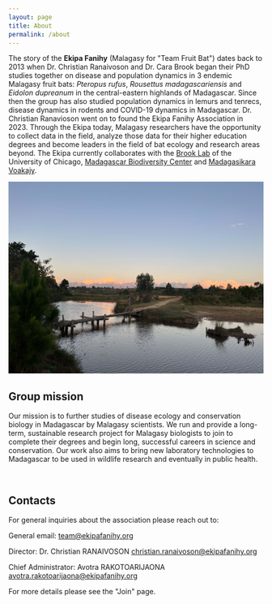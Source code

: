 ```yaml
---
layout: page
title: About
permalink: /about
---
```



The story of the **Ekipa Fanihy** (Malagasy for "Team Fruit Bat") dates back  to 2013 when Dr. Christian Ranaivoson and Dr. Cara Brook began their PhD studies together on disease and population dynamics in 3 endemic Malagasy fruit bats: *Pteropus rufus*, *Rousettus madagascariensis* and *Eidolon dupreanum* in the central-eastern highlands of Madagascar. Since then the group has also studied population dynamics in lemurs and tenrecs, disease dynamics in rodents and COVID-19 dynamics in Madagascar. Dr. Christian Ranavioson went on to found the Ekipa Fanihy Association in 2023. Through the Ekipa today, Malagasy researchers have the opportunity to collect data in the field, analyze those data for their higher education degrees and become leaders in the field of bat ecology and research areas beyond. The Ekipa currently collaborates with the [Brook Lab](https://brooklab.org/) of the University of Chicago, [Madagascar Biodiversity Center](https://www.madagascarbio.org/) and [Madagasikara Voakajy](https://www.madagasikara-voakajy.org/). 

<img src="/assets/river_Morarano.jpeg" alt="river" class="float-end col-md-5" />

<h2>Group mission</h2>

Our mission is to further studies of disease ecology and conservation biology in Madagascar by Malagasy scientists. We run and provide a long-term, sustainable research project for Malagasy biologists to join to complete their degrees and begin long, successful careers in science and conservation. Our work also aims to bring new laboratory technologies to Madagascar to be used in wildlife research and eventually in public health. 

<div style="clear:both;">&nbsp;</div>

<h2>Contacts</h2>

For general inquiries about the association please reach out to:

General email: <team@ekipafanihy.org>

Director: Dr. Christian RANAIVOSON <christian.ranaivoson@ekipafanihy.org>

Chief Administrator: Avotra RAKOTOARIJAONA <avotra.rakotoarijaona@ekipafanihy.org>

For more details please see the "Join" page.
